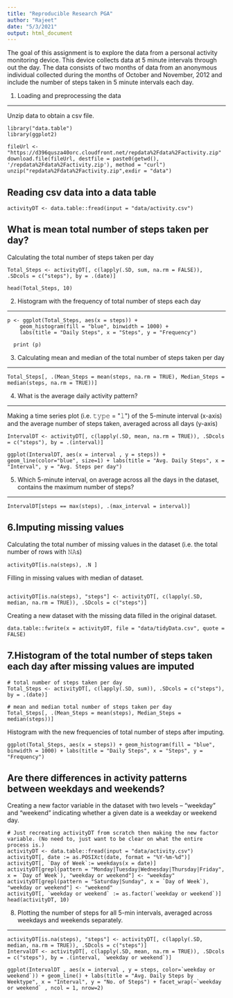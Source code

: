 ```yaml
---
title: "Reproducible Research PGA"
author: "Rajeet"
date: "5/3/2021"
output: html_document
---
```

The goal of this assignment is to explore the data from a personal activity monitoring device. This device collects data at 5 minute intervals through out the day. The data consists of two months of data from an anonymous individual collected during the months of October and November, 2012 and include the number of steps taken in 5 minute intervals each day.

1. Loading and preprocessing the data
--------------------------------------------------

Unzip data to obtain a csv file.

``` {r}
library("data.table")
library(ggplot2)

fileUrl <- "https://d396qusza40orc.cloudfront.net/repdata%2Fdata%2Factivity.zip"
download.file(fileUrl, destfile = paste0(getwd(), '/repdata%2Fdata%2Factivity.zip'), method = "curl")
unzip("repdata%2Fdata%2Factivity.zip",exdir = "data")
```

Reading csv data into a data table
---------------------------------

``` {r}
activityDT <- data.table::fread(input = "data/activity.csv")
```

What is mean total number of steps taken per day?
-------------------------------------------------

Calculating the total number of steps taken per day

``` {r}
Total_Steps <- activityDT[, c(lapply(.SD, sum, na.rm = FALSE)), .SDcols = c("steps"), by = .(date)] 

head(Total_Steps, 10)
```

2. Histogram with the frequency of total number of steps each day
--------------------------------------------------------------------
``` {r}
p <- ggplot(Total_Steps, aes(x = steps)) +
    geom_histogram(fill = "blue", binwidth = 1000) +
    labs(title = "Daily Steps", x = "Steps", y = "Frequency")
    
  print (p)
```

3. Calculating mean and median of the total number of steps taken per day
----------------------------------------------------------------------------

``` {r}
Total_Steps[, .(Mean_Steps = mean(steps, na.rm = TRUE), Median_Steps = median(steps, na.rm = TRUE))]
```


4. What is the average daily activity pattern?
------------------------------------------------

Making a time series plot (i.e. 𝚝𝚢𝚙𝚎 = "𝚕") of the 5-minute interval (x-axis) and the average number of steps taken, averaged across all days (y-axis)

``` {r}
IntervalDT <- activityDT[, c(lapply(.SD, mean, na.rm = TRUE)), .SDcols = c("steps"), by = .(interval)] 

ggplot(IntervalDT, aes(x = interval , y = steps)) + geom_line(color="blue", size=1) + labs(title = "Avg. Daily Steps", x = "Interval", y = "Avg. Steps per day")
```


5. Which 5-minute interval, on average across all the days in the dataset, contains the maximum number of steps?
-------------------------------------------------------------------

``` {r}
IntervalDT[steps == max(steps), .(max_interval = interval)]
```


6.Imputing missing values
---------------------------
Calculating the total number of missing values in the dataset (i.e. the total number of rows with 𝙽𝙰s)

``` {r}
activityDT[is.na(steps), .N ]
```

   
Filling in missing values with median of dataset. 

``` {r}

activityDT[is.na(steps), "steps"] <- activityDT[, c(lapply(.SD, median, na.rm = TRUE)), .SDcols = c("steps")]
```

Creating a new dataset with the missing data filled in the original dataset.

``` {r}
data.table::fwrite(x = activityDT, file = "data/tidyData.csv", quote = FALSE)
```

7.Histogram of the total number of steps taken each day after missing values are imputed
--------------------------------------------------------------------------------

``` {r}
# total number of steps taken per day
Total_Steps <- activityDT[, c(lapply(.SD, sum)), .SDcols = c("steps"), by = .(date)] 

# mean and median total number of steps taken per day
Total_Steps[, .(Mean_Steps = mean(steps), Median_Steps = median(steps))]
```

    
Histogram with the new frequencies of total number of steps after imputing.

``` {r}
ggplot(Total_Steps, aes(x = steps)) + geom_histogram(fill = "blue", binwidth = 1000) + labs(title = "Daily Steps", x = "Steps", y = "Frequency")
```


Are there differences in activity patterns between weekdays and weekends?
-------------------------------------------------------------------------

Creating a new factor variable in the dataset with two levels – “weekday” and “weekend” indicating whether a given date is a weekday or weekend day.

``` {r}
# Just recreating activityDT from scratch then making the new factor variable. (No need to, just want to be clear on what the entire process is.) 
activityDT <- data.table::fread(input = "data/activity.csv")
activityDT[, date := as.POSIXct(date, format = "%Y-%m-%d")]
activityDT[, `Day of Week`:= weekdays(x = date)]
activityDT[grepl(pattern = "Monday|Tuesday|Wednesday|Thursday|Friday", x = `Day of Week`), "weekday or weekend"] <- "weekday"
activityDT[grepl(pattern = "Saturday|Sunday", x = `Day of Week`), "weekday or weekend"] <- "weekend"
activityDT[, `weekday or weekend` := as.factor(`weekday or weekend`)]
head(activityDT, 10)
```

8. Plotting the number of steps for all 5-min intervals, averaged across weekdays and weekends separately.
-----------------------------------------------------------------

``` {r}
activityDT[is.na(steps), "steps"] <- activityDT[, c(lapply(.SD, median, na.rm = TRUE)), .SDcols = c("steps")]
IntervalDT <- activityDT[, c(lapply(.SD, mean, na.rm = TRUE)), .SDcols = c("steps"), by = .(interval, `weekday or weekend`)] 

ggplot(IntervalDT , aes(x = interval , y = steps, color=`weekday or weekend`)) + geom_line() + labs(title = "Avg. Daily Steps by Weektype", x = "Interval", y = "No. of Steps") + facet_wrap(~`weekday or weekend` , ncol = 1, nrow=2)
```




